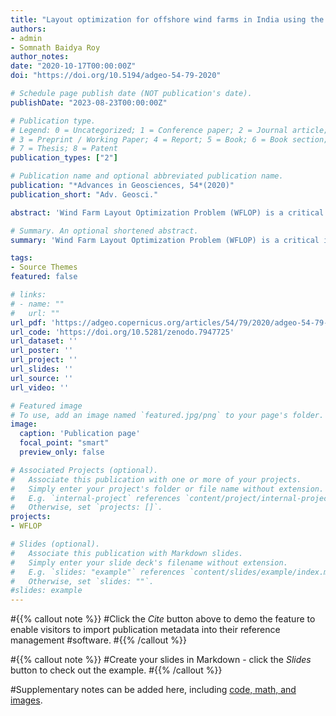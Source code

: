 ```yaml
---
title: "Layout optimization for offshore wind farms in India using the genetic algorithm technique"
authors:
- admin
- Somnath Baidya Roy
author_notes:
date: "2020-10-17T00:00:00Z"
doi: "https://doi.org/10.5194/adgeo-54-79-2020"

# Schedule page publish date (NOT publication's date).
publishDate: "2023-08-23T00:00:00Z"

# Publication type.
# Legend: 0 = Uncategorized; 1 = Conference paper; 2 = Journal article;
# 3 = Preprint / Working Paper; 4 = Report; 5 = Book; 6 = Book section;
# 7 = Thesis; 8 = Patent
publication_types: ["2"]

# Publication name and optional abbreviated publication name.
publication: "*Advances in Geosciences, 54*(2020)"
publication_short: "Adv. Geosci."

abstract: 'Wind Farm Layout Optimization Problem (WFLOP) is a critical issue when installing a large wind farm. Many studies have focused on the WFLOP but only for a limited number of turbines and idealized wind speed distributions. In this study, we apply the Genetic Algorithm (GA) to solve the WFLOP for large hypothetical offshore wind farms using real wind data. GA mimics the natural selection process observed in nature, which is the survival of the fittest. The study site is the Palk Strait, located between India and Sri Lanka. This site is a potential hotspot of offshore wind in India. A modified Jensen wake model is used to calculate the wake losses. GA is used to produce optimal layouts for four different wind farms at the specified site. We use two different optimization approaches: one where the number of turbines is kept the same as the thumb rule layout and another where the number of turbines is allowed to vary. The results show that layout optimization leads to large improvements in power generation (up to 28 %), efficiency (up to 34 %), and cost (up to 25 %) compared to the thumb rule due to the reduction in wake losses. Optimized layouts where both the number and locations of turbines are allowed to vary produce better results in terms of efficiency and cost but also leads to lower installed capacity and power generation.'

# Summary. An optional shortened abstract.
summary: 'Wind Farm Layout Optimization Problem (WFLOP) is a critical issue when installing a large wind farm. In this study, we apply the Genetic Algorithm (GA) to solve the WFLOP for large hypothetical offshore wind farms using real wind data. The study site is the Palk Strait, located between India and Sri Lanka. Optimized layouts produce better results in terms of efficiency and cost.'

tags:
- Source Themes
featured: false

# links:
# - name: ""
#   url: ""
url_pdf: 'https://adgeo.copernicus.org/articles/54/79/2020/adgeo-54-79-2020.pdf'
url_code: 'https://doi.org/10.5281/zenodo.7947725'
url_dataset: ''
url_poster: ''
url_project: ''
url_slides: ''
url_source: ''
url_video: ''

# Featured image
# To use, add an image named `featured.jpg/png` to your page's folder. 
image:
  caption: 'Publication page'
  focal_point: "smart"
  preview_only: false

# Associated Projects (optional).
#   Associate this publication with one or more of your projects.
#   Simply enter your project's folder or file name without extension.
#   E.g. `internal-project` references `content/project/internal-project/index.md`.
#   Otherwise, set `projects: []`.
projects: 
- WFLOP

# Slides (optional).
#   Associate this publication with Markdown slides.
#   Simply enter your slide deck's filename without extension.
#   E.g. `slides: "example"` references `content/slides/example/index.md`.
#   Otherwise, set `slides: ""`.
#slides: example
---
```


#{{% callout note %}}
#Click the *Cite* button above to demo the feature to enable visitors to import publication metadata into their reference management #software.
#{{% /callout %}}

#{{% callout note %}}
#Create your slides in Markdown - click the *Slides* button to check out the example.
#{{% /callout %}}

#Supplementary notes can be added here, including [code, math, and images](https://wowchemy.com/docs/writing-markdown-latex/).
